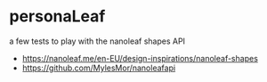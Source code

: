 # personaLeaf
a few tests to play with the nanoleaf shapes API

* https://nanoleaf.me/en-EU/design-inspirations/nanoleaf-shapes
* https://github.com/MylesMor/nanoleafapi
